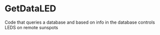 GetDataLED
==========

Code that queries a database and based on info in the database controls LEDS on remote sunspots
